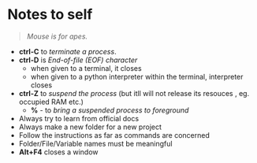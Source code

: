 # Notes to self

> _Mouse is for apes._

- **ctrl-C** to *terminate a process*.
- **ctrl-D** is *End-of-file (EOF) character*
  - when given to a terminal, it closes
  - when given to a python interpreter within the terminal, interpreter closes
- **ctrl-Z** to *suspend the process* (but itll will not release its resouces , eg. occupied RAM etc.)
  - **%** - to *bring a suspended process to foreground*
- Always try to learn from official docs
- Always make a new folder for a new project
- Follow the instructions as far as commands are concerned
- Folder/File/Variable names must be meaningful
- **Alt+F4** closes a window
